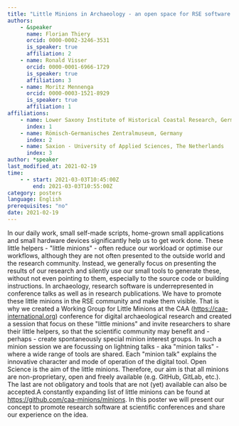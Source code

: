 ```yaml
---
title: "Little Minions in Archaeology - an open space for RSE software and small scripts in digital archaeology"
authors:
    - &speaker
      name: Florian Thiery
      orcid: 0000-0002-3246-3531
      is_speaker: true
      affiliation: 2
    - name: Ronald Visser
      orcid: 0000-0001-6966-1729
      is_speaker: true
      affiliation: 3
    - name: Moritz Mennenga
      orcid: 0000-0003-1521-8929
      is_speaker: true
      affiliation: 1
affiliations:
    - name: Lower Saxony Institute of Historical Coastal Research, Germany
      index: 1
    - name: Römisch-Germanisches Zentralmuseum, Germany
      index: 2
    - name: Saxion - University of Applied Sciences, The Netherlands
      index: 3
author: *speaker
last_modified_at: 2021-02-19
time:
    - - start: 2021-03-03T10:45:00Z
        end: 2021-03-03T10:55:00Z
category: posters
language: English
prerequisites: "no"
date: 2021-02-19
---
```

In our daily work, small self-made scripts, home-grown small applications and small hardware devices significantly help us to get work done. These little helpers - "little minions" - often reduce our workload or optimise our workflows, although they are not often presented to the outside world and the research community. Instead, we generally focus on presenting the results of our research and silently use our small tools to generate these, without not even pointing to them, especially to the source code or building instructions. In archaeology, research software is underrepresented in conference talks as well as in research publications. We have to promote these little minions in the RSE community and make them visible. That is why we created a Working Group for Little Minions at the CAA (https://caa-international.org) conference for digital archaeological research and created a session that focus on these "little minions" and invite researchers to share their little helpers, so that the scientific community may benefit and - perhaps - create spontaneously special minion interest groups. In such a minion session we are focussing on lightning talks - aka "minion talks" - where a wide range of tools are shared. Each "minion talk" explains the innovative character and mode of operation of the digital tool. Open Science is the aim of the little minions. Therefore, our aim is that all minions are non-proprietary, open and freely available  (e.g. GitHub, GitLab, etc.). The last are not obligatory and tools that are not (yet) available can also be accepted.A constantly expanding list of little minions can be found at https://github.com/caa-minions/minions. In this poster we will present our concept to promote research software at scientific conferences and share our experience on the idea.
